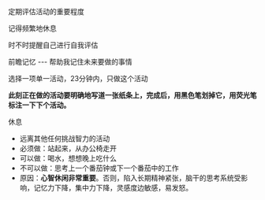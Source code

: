 定期评估活动的重要程度

记得频繁地休息

时不时提醒自己进行自我评估

前瞻记忆 --- 帮助我记住未来要做的事情

选择一项单一活动，23分钟内，只做这个活动

**此刻正在做的活动要明确地写道一张纸条上，完成后，用黑色笔划掉它，用荧光笔标注一下下个活动。**

休息
- 远离其他任何挑战智力的活动
- 必须做：站起来，从办公椅走开
- 可以做：喝水，想想晚上吃什么
- 不可以做：思考上一个番茄钟或下一个番茄中的工作
- 原因：**心智休闲非常重要**。否则，陷入长期精神紧张，脑干的思考系统受影响，记忆力下降，集中力下降，灵感度边敏感，易发怒。